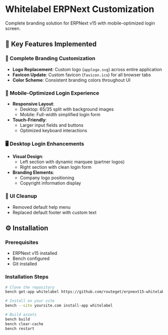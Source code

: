 # Whitelabel ERPNext Customization

Complete branding solution for ERPNext v15 with mobile-optimized login screen.

## 🔑 Key Features Implemented

### 🎨 Complete Branding Customization
- **Logo Replacement**: Custom logo (`applogo.svg`) across entire application
- **Favicon Update**: Custom favicon (`favicon.ico`) for all browser tabs
- **Color Scheme**: Consistent branding colors throughout UI

### 📱 Mobile-Optimized Login Experience
- **Responsive Layout**: 
  - Desktop: 65/35 split with background images
  - Mobile: Full-width simplified login form
- **Touch-Friendly**:
  - Larger input fields and buttons
  - Optimized keyboard interactions

### 🖥️ Desktop Login Enhancements
- **Visual Design**:
  - Left section with dynamic marquee (partner logos)
  - Right section with clean login form
- **Branding Elements**:
  - Company logo positioning
  - Copyright information display

### 🧹 UI Cleanup
- Removed default help menu
- Replaced default footer with custom text

## ⚙️ Installation

### Prerequisites
- ERPNext v15 installed
- Bench configured
- Git installed

### Installation Steps
```bash
# Clone the repository
bench get-app whitelabel https://github.com/routeget/erpnext15-whitelabel

# Install on your site
bench --site yoursite.com install-app whitelabel

# Build assets
bench build
bench clear-cache
bench restart
